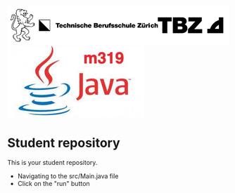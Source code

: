 ![TBZ Logo](./resources/images/tbz_logo.png)
![m319 Picto](./resources/images/m319_picto.jpg)


# Student repository

This is your student repository.

* Navigating to the src/Main.java file
* Click on the "run" button





